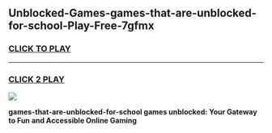 
## Unblocked-Games-games-that-are-unblocked-for-school-Play-Free-7gfmx
<h3>
<a href="https://premium76.site?title=games-that-are-unblocked-for-school&ref=20A">CLICK TO PLAY</a></h3>
<hr>

<h3>
<a href="https://premium76.site?title=games-that-are-unblocked-for-school&ref=20A">CLICK 2 PLAY</a>
  
</h3>

<a href="https://premium76.site?title=games-that-are-unblocked-for-school&ref=20A"><img src="https://clearcache.store/games.png"></a>


**games-that-are-unblocked-for-school games unblocked: Your Gateway to Fun and Accessible Online Gaming**
